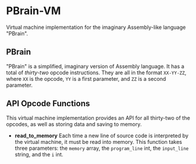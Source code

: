 PBrain-VM
=========

Virtual machine implementation for the imaginary Assembly-like language "PBrain".


PBrain
-------

"PBrain" is a simplified, imaginary version of Assembly language. It has a total of *thirty-two* opcode instructions. They are all in the format `XX-YY-ZZ`, where `XX` is the opcode, `YY` is a first parameter, and `ZZ` is a second parameter.


API Opcode Functions
---------------------
This virtual machine implementation provides an API for all thirty-two of the opcodes, as well as storing data and saving to memory.

- **read_to_memory**
	Each time a new line of source code is interpreted by the virtual machine, it must be read into memory. This function takes three parameters: the `memory` array, the `program_line` int, the `input_line` string, and the `i` int.
